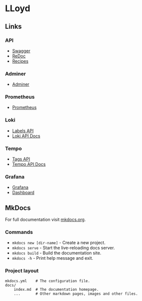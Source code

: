 
# LLoyd


## Links

### API

* [Swagger](http://localhost:8000/docs)
* [ReDoc](http://localhost:8000/redoc)
* [Recipes](http://localhost:8000/recipes)

### Adminer

* [Adminer](http://localhost:8080/?pgsql=postgres&username=postgres&db=lloyd&ns=public)

### Prometheus

* [Prometheus](http://localhost:9090)

### Loki

* [Labels API](http://localhost:3100/loki/api/v1/labels)
* [Loki API Docs](https://grafana.com/docs/loki/latest/reference/loki-http-api/)


### Tempo

* [Tags API](http://localhost:3200/api/search/tags)
* [Tempo API Docs](https://grafana.com/docs/tempo/latest/api_docs/)

### Grafana

* [Grafana](http://localhost:3000/?orgId=1&from=now-6h&to=now&timezone=browser)
* [Dashboard](http://localhost:3000/d/fastapi-observability/fastapi-observability?orgId=1&from=now-5m&to=now&timezone=browser&var-app_name=&var-log_keyword=&refresh=5s)






## MkDocs

For full documentation visit [mkdocs.org](https://www.mkdocs.org).

### Commands

* `mkdocs new [dir-name]` - Create a new project.
* `mkdocs serve` - Start the live-reloading docs server.
* `mkdocs build` - Build the documentation site.
* `mkdocs -h` - Print help message and exit.

### Project layout

    mkdocs.yml    # The configuration file.
    docs/
        index.md  # The documentation homepage.
        ...       # Other markdown pages, images and other files.
